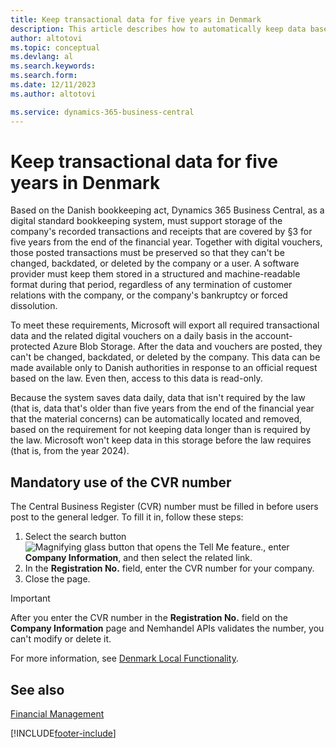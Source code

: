 ```yaml
---
title: Keep transactional data for five years in Denmark 
description: This article describes how to automatically keep data based on the Danish bookkeeping act.
author: altotovi
ms.topic: conceptual
ms.devlang: al
ms.search.keywords:
ms.search.form: 
ms.date: 12/11/2023
ms.author: altotovi

ms.service: dynamics-365-business-central
---
```


# Keep transactional data for five years in Denmark

Based on the Danish bookkeeping act, Dynamics 365 Business Central, as a digital standard bookkeeping system, must support storage of the company's recorded transactions and receipts that are covered by §3 for five years from the end of the financial year. Together with digital vouchers, those posted transactions must be preserved so that they can't be changed, backdated, or deleted by the company or a user. A software provider must keep them stored in a structured and machine-readable format during that period, regardless of any termination of customer relations with the company, or the company's bankruptcy or forced dissolution.

To meet these requirements, Microsoft will export all required transactional data and the related digital vouchers on a daily basis in the account-protected Azure Blob Storage. After the data and vouchers are posted, they can't be changed, backdated, or deleted by the company. This data can be made available only to Danish authorities in response to an official request based on the law. Even then, access to this data is read-only.

Because the system saves data daily, data that isn't required by the law (that is, data that's older than five years from the end of the financial year that the material concerns) can be automatically located and removed, based on the requirement for not keeping data longer than is required by the law. Microsoft won't keep data in this storage before the law requires (that is, from the year 2024).

## Mandatory use of the CVR number

The Central Business Register (CVR) number must be filled in before users post to the general ledger. To fill it in, follow these steps:

1. Select the search button ![Magnifying glass button that opens the Tell Me feature.](../../media/ui-search/search_small.png "Tell me what you want to do"), enter **Company Information**, and then select the related link.
2. In the **Registration No.** field, enter the CVR number for your company.
3. Close the page.

> [!IMPORTANT]
> After you enter the CVR number in the **Registration No.** field on the **Company Information** page and Nemhandel APIs validates the number, you can't modify or delete it.   

For more information, see [Denmark Local Functionality](denmark-local-functionality.md).

## See also

[Financial Management](../../finance.md)

[!INCLUDE[footer-include](../../includes/footer-banner.md)]
